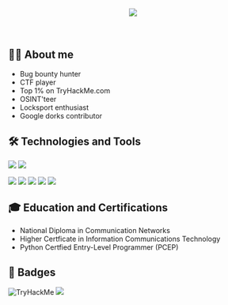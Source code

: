 <h1 align="center">
    <img src="https://i.postimg.cc/3R785ZYf/98e86171bc28b7dd6f4e6386889f9029.png">
  </a>
</h1>

</br>

## 👨‍💻 About me
- Bug bounty hunter 
- CTF player
- Top 1% on TryHackMe.com
- OSINT'teer
- Locksport enthusiast
- Google dorks contributor 

## 🛠️ Technologies and Tools
<image src="https://img.shields.io/badge/Python-3776AB?style=for-the-badge&logo=python&logoColor=black"> <image src="https://img.shields.io/badge/bash-4D4D4D?style=for-the-badge&logo=windows%20terminal&logoColor=white">

<image src="https://img.shields.io/badge/Windows-0078D6?style=for-the-badge&logo=windows&logoColor=white"> <image src="https://img.shields.io/badge/Debian-A81D33?style=for-the-badge&logo=debian&logoColor=white"> <image src="https://img.shields.io/badge/Kali_Linux-557C94?style=for-the-badge&logo=kali-linux&logoColor=white"> <image src="https://img.shields.io/badge/VIM-%2311AB00.svg?&style=for-the-badge&logo=vim&logoColor=white"> <image src="https://img.shields.io/badge/sublime_text-%23575757.svg?&style=for-the-badge&logo=sublime-text&logoColor=important">


## 🎓 Education and Certifications
- National Diploma in Communication Networks
- Higher Certficate in Information Communications Technology 
- Python Certfied Entry-Level Programmer (PCEP)
  
## 📛 Badges 
<img src="https://tryhackme-badges.s3.amazonaws.com/hustlebunny29.png" alt="TryHackMe">
<img src="https://www.hackthebox.com/badge/image/157092" alt"HackthBox">
